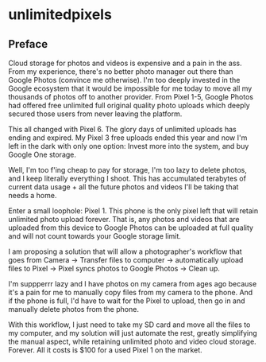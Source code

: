 # unlimitedpixels

## Preface

Cloud storage for photos and videos is expensive and a pain in the ass.  From my experience, there's no better photo manager out there than Google Photos (convince me otherwise).  I'm too deeply invested in the Google ecosystem that it would be impossible for me today to move all my thousands of photos off to another provider.  From Pixel 1-5, Google Photos had offered free unlimited full original quality photo uploads which deeply secured those users from never leaving the platform.

This all changed with Pixel 6.  The glory days of unlimited uploads has ending and expired.  My Pixel 3 free uploads ended this year and now I'm left in the dark with only one option: Invest more into the system, and buy Google One storage.

Well, I'm too f'ing cheap to pay for storage, I'm too lazy to delete photos, and I keep literally everything I shoot.  This has accumulated terabytes of current data usage + all the future photos and videos I'll be taking that needs a home.

Enter a small loophole: Pixel 1.  This phone is the only pixel left that will retain unlimited photo upload forever.  That is, any photos and videos that are uploaded from this device to Google Photos can be uploaded at full quality and will not count towards your Google storage limit.

I am proposing a solution that will allow a photographer's workflow that goes from Camera -> Transfer files to computer -> automatically upload files to Pixel -> Pixel syncs photos to Google Photos -> Clean up.

I'm suppperrr lazy and I have photos on my camera from ages ago because it's a pain for me to manually copy files from my camera to the phone.  And if the phone is full, I'd have to wait for the Pixel to upload, then go in and manually delete photos from the phone.

With this workflow, I just need to take my SD card and move all the files to my computer, and my solution will just automate the rest, greatly simplifying the manual aspect, while retaining unlimited photo and video cloud storage.  Forever.  All it costs is $100 for a used Pixel 1 on the market.
